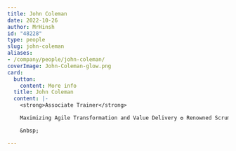 ```yaml
---
title: John Coleman
date: 2022-10-26
author: MrHinsh
id: "48228"
type: people
slug: john-coleman
aliases:
- /company/people/john-coleman/
coverImage: John-Coleman-glow.png
card:
  button:
    content: More info
  title: John Coleman
  content: |-
    <strong>Associate Trainer</strong>

    Maximizing Agile Transformation and Value Delivery ✪ Renowned Scrum &amp; Agile Coach, Trainer, &amp; Speaker with 15+ yrs in Agile Methodologies ✪ Lean &amp; EBMgt Advocate ✪ Executive Agile Advisor ✪ Professional Scrum Trainer (PST) &amp; Kanban Trainer (PKT)

    &nbsp;

---
```







